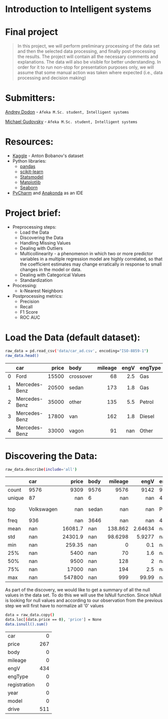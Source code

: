 # Introduction to Intelligent systems
# Final project
> In this project, we will perform preliminary processing of the data set and then the selected data processing, and finally post-processing the results. 
The project will contain all the necessary comments and explanations. The data will also be visible for better understanding.
In order for it to run non-stop for presentation purposes only, we will assume that some manual action was taken where expected (i.e., data processing and decision making)

# Submitters:
[Andrey Dodon](https://www.kaggle.com/andreydodon) - `Afeka M.Sc. student, Intelligent systems`

[Michael Gudovsky](https://il.linkedin.com/in/michael-gudovsky-1392157b) - `Afeka M.Sc. student, Intelligent systems`


# Resources:
  - [Kaggle](https://www.kaggle.com/antfarol/car-sale-advertisements/download) - Anton Bobanov's dataset
  - Python libraries:
    * [pandas](https://pandas.pydata.org/)
    * [scikit-learn](https://scikit-learn.org/stable/)
    * [Statsmodel](https://www.statsmodels.org/stable/index.html)
    * [Matplotlib](https://matplotlib.org/)
    * [Seaborn](https://seaborn.pydata.org/)
  - [PyCharm](https://www.jetbrains.com/pycharm/download/#section=windows) and [Anakonda](https://www.anaconda.com/products/individual) as an IDE  
  

# Project brief:
- Preprocessing steps:
    * Load the Data
    * Discovering the Data
    * Handling Missing Values
    * Dealing with Outliers
    * Multicollinearity - a phenomenon in which two or more predictor variables 
						  in a multiple regression model are highly correlated, 
						  so that the coefficient estimates may change erratically 
						  in response to small changes in the model or data.
    * Dealing with Categorical Values
    * Standardization
- Processing:
    * k-Nearest Neighbors
- Postprocessing metrics:
    * Precision
    * Recall
    * F1 Score
    * ROC AUC



# Load the Data (default dataset):
```sh
raw_data = pd.read_csv('data/car_ad.csv', encoding="ISO-8859-1")
raw_data.head()
```
|    | car           |   price | body      |   mileage |   engV | engType   | registration   |   year | model   | drive   |
|---:|:--------------|--------:|:----------|----------:|-------:|:----------|:---------------|-------:|:--------|:--------|
|  0 | Ford          |   15500 | crossover |        68 |    2.5 | Gas       | yes            |   2010 | Kuga    | full    |
|  1 | Mercedes-Benz |   20500 | sedan     |       173 |    1.8 | Gas       | yes            |   2011 | E-Class | rear    |
|  2 | Mercedes-Benz |   35000 | other     |       135 |    5.5 | Petrol    | yes            |   2008 | CL 550  | rear    |
|  3 | Mercedes-Benz |   17800 | van       |       162 |    1.8 | Diesel    | yes            |   2012 | B 180   | front   |
|  4 | Mercedes-Benz |   33000 | vagon     |        91 |  nan   | Other     | yes            |   2013 | E-Class | nan     |


# Discovering the Data:
```sh
raw_data.describe(include='all')
```
|        | car        |     price | body   |   mileage |       engV | engType   | registration   |       year | model   | drive   |
|:-------|:-----------|----------:|:-------|----------:|-----------:|:----------|:---------------|-----------:|:--------|:--------|
| count  | 9576       |   9309    | 9576   | 9576      | 9142       | 9576      | 9576           | 9576       | 9576    | 9065    |
| unique | 87         |    nan    | 6      |  nan      |  nan       | 4         | 2              |  nan       | 888     | 3       |
| top    | Volkswagen |    nan    | sedan  |  nan      |  nan       | Petrol    | yes            |  nan       | E-Class | front   |
| freq   | 936        |    nan    | 3646   |  nan      |  nan       | 4379      | 9015           |  nan       | 199     | 5188    |
| mean   | nan        |  16081.7  | nan    |  138.862  |    2.64634 | nan       | nan            | 2006.61    | nan     | nan     |
| std    | nan        |  24301.9  | nan    |   98.6298 |    5.9277  | nan       | nan            |    7.06792 | nan     | nan     |
| min    | nan        |    259.35 | nan    |    0      |    0.1     | nan       | nan            | 1953       | nan     | nan     |
| 25%    | nan        |   5400    | nan    |   70      |    1.6     | nan       | nan            | 2004       | nan     | nan     |
| 50%    | nan        |   9500    | nan    |  128      |    2       | nan       | nan            | 2008       | nan     | nan     |
| 75%    | nan        |  17000    | nan    |  194      |    2.5     | nan       | nan            | 2012       | nan     | nan     |
| max    | nan        | 547800    | nan    |  999      |   99.99    | nan       | nan            | 2016       | nan     | nan     |


As part of the discovery, we would like to get a summary of all the null values in the data set. 
To do this we will use the IsNull function. Since IsNull is looking for null values and according 
to our observation from the previous step we will first have to normalize all '0' values
```sh
data = raw_data.copy()
data.loc[(data.price == 0), 'price'] = None
data.isnull().sum()
```
|              |     |
|:-------------|----:|
| car          |   0 |
| price        | 267 |
| body         |   0 |
| mileage      |   0 |
| engV         | 434 |
| engType      |   0 |
| registration |   0 |
| year         |   0 |
| model        |   0 |
| drive        | 511 |